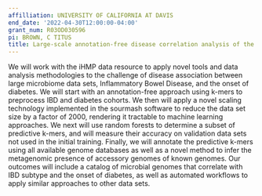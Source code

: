 ```yaml
---
affilliation: UNIVERSITY OF CALIFORNIA AT DAVIS
end_date: '2022-04-30T12:00:00-04:00'
grant_num: R03OD030596
pi: BROWN, C TITUS
title: Large-scale annotation-free disease correlation analysis of the iHMP
---
```

We will work with the iHMP data resource to apply novel tools and data analysis methodologies to the challenge of disease association between large microbiome data sets, Inflammatory Bowel Disease, and the onset of diabetes. We will start with an annotation-free approach using k-mers to preprocess IBD and diabetes cohorts. We then will apply a novel scaling technology implemented in the sourmash software to reduce the data set size by a factor of 2000, rendering it tractable to machine learning approaches. We next will use random forests to determine a subset of predictive k-mers, and will measure their accuracy on validation data sets not used in the initial training. Finally, we will annotate the predictive k-mers using all available genome databases as well as a novel method to infer the metagenomic presence of accessory genomes of known genomes. Our outcomes will include a catalog of microbial genomes that correlate with IBD subtype and the onset of diabetes, as well as automated workflows to apply similar approaches to other data sets.